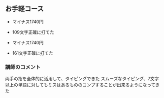 ## お手軽コース
- マイナス1740円
- 109文字正確に打てた

- マイナス1740円
- 161文字正確に打てた

### 講師のコメント
両手の指を全体的に活用して、タイピングできた
スムーズなタイピング、7文字以上の単語に対してもミスはあるもののコンプすることが出来るようになってきた

